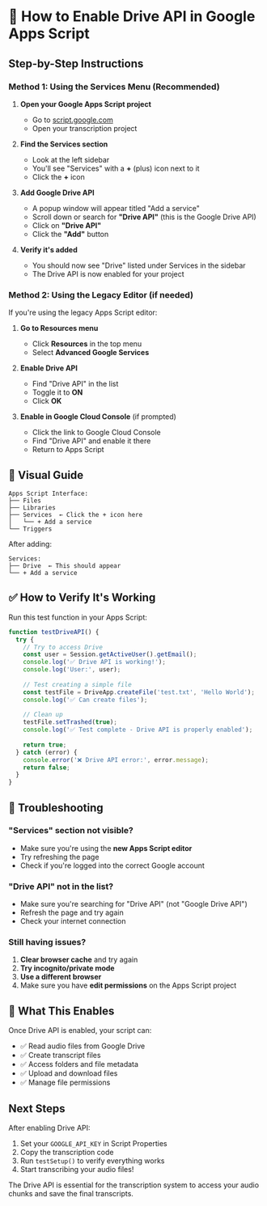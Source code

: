 # 🔧 How to Enable Drive API in Google Apps Script

## Step-by-Step Instructions

### Method 1: Using the Services Menu (Recommended)

1. **Open your Google Apps Script project**
   - Go to [script.google.com](https://script.google.com)
   - Open your transcription project

2. **Find the Services section**
   - Look at the left sidebar
   - You'll see "Services" with a **+** (plus) icon next to it
   - Click the **+** icon

3. **Add Google Drive API**
   - A popup window will appear titled "Add a service"
   - Scroll down or search for **"Drive API"** (this is the Google Drive API)
   - Click on **"Drive API"**
   - Click the **"Add"** button

4. **Verify it's added**
   - You should now see "Drive" listed under Services in the sidebar
   - The Drive API is now enabled for your project

### Method 2: Using the Legacy Editor (if needed)

If you're using the legacy Apps Script editor:

1. **Go to Resources menu**
   - Click **Resources** in the top menu
   - Select **Advanced Google Services**

2. **Enable Drive API**
   - Find "Drive API" in the list
   - Toggle it to **ON**
   - Click **OK**

3. **Enable in Google Cloud Console** (if prompted)
   - Click the link to Google Cloud Console
   - Find "Drive API" and enable it there
   - Return to Apps Script

## 🎯 Visual Guide

```
Apps Script Interface:
├── Files
├── Libraries  
├── Services  ← Click the + icon here
│   └── + Add a service
└── Triggers
```

After adding:
```
Services:
├── Drive  ← This should appear
└── + Add a service
```

## ✅ How to Verify It's Working

Run this test function in your Apps Script:

```javascript
function testDriveAPI() {
  try {
    // Try to access Drive
    const user = Session.getActiveUser().getEmail();
    console.log('✅ Drive API is working!');
    console.log('User:', user);
    
    // Test creating a simple file
    const testFile = DriveApp.createFile('test.txt', 'Hello World');
    console.log('✅ Can create files');
    
    // Clean up
    testFile.setTrashed(true);
    console.log('✅ Test complete - Drive API is properly enabled');
    
    return true;
  } catch (error) {
    console.error('❌ Drive API error:', error.message);
    return false;
  }
}
```

## 🚨 Troubleshooting

### "Services" section not visible?
- Make sure you're using the **new Apps Script editor**
- Try refreshing the page
- Check if you're logged into the correct Google account

### "Drive API" not in the list?
   - Make sure you're searching for "Drive API" (not "Google Drive API")
- Refresh the page and try again
- Check your internet connection

### Still having issues?
1. **Clear browser cache** and try again
2. **Try incognito/private mode**
3. **Use a different browser**
4. Make sure you have **edit permissions** on the Apps Script project

## 🎉 What This Enables

Once Drive API is enabled, your script can:
- ✅ Read audio files from Google Drive
- ✅ Create transcript files
- ✅ Access folders and file metadata
- ✅ Upload and download files
- ✅ Manage file permissions

## Next Steps

After enabling Drive API:
1. Set your `GOOGLE_API_KEY` in Script Properties
2. Copy the transcription code
3. Run `testSetup()` to verify everything works
4. Start transcribing your audio files!

The Drive API is essential for the transcription system to access your audio chunks and save the final transcripts.